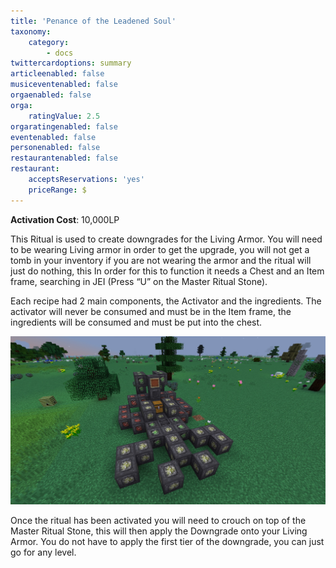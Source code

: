 ```yaml
---
title: 'Penance of the Leadened Soul'
taxonomy:
    category:
        - docs
twittercardoptions: summary
articleenabled: false
musiceventenabled: false
orgaenabled: false
orga:
    ratingValue: 2.5
orgaratingenabled: false
eventenabled: false
personenabled: false
restaurantenabled: false
restaurant:
    acceptsReservations: 'yes'
    priceRange: $
---
```


**Activation Cost**: 10,000LP  

This Ritual is used to create downgrades for the Living Armor. You will need to be wearing Living armor in order to get the upgrade, you will not get a tomb in your inventory if you are not wearing the armor and the ritual will just do nothing, this In order for this to function it needs a Chest and an Item frame, searching in JEI (Press “U” on the Master Ritual Stone).

Each recipe had 2 main components, the Activator and the ingredients. The activator will never be consumed and must be in the Item frame, the ingredients will be consumed and must be put into the chest.

![](Penance%20of%20the%20Leadened%20Soul.jpg)

Once the ritual has been activated you will need to crouch on top of the Master Ritual Stone, this will then apply the Downgrade onto your Living Armor. You do not have to apply the first tier of the downgrade, you can just go for any level.